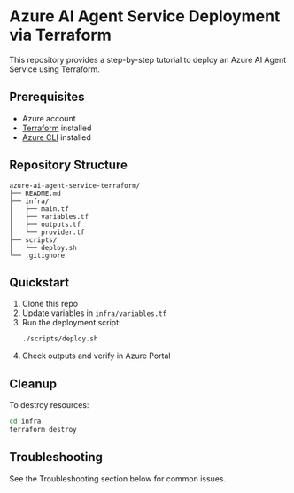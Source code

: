 # Azure AI Agent Service Deployment via Terraform

This repository provides a step-by-step tutorial to deploy an Azure AI Agent Service using Terraform.

## Prerequisites
- Azure account
- [Terraform](https://www.terraform.io/downloads.html) installed
- [Azure CLI](https://docs.microsoft.com/en-us/cli/azure/install-azure-cli) installed

## Repository Structure
```
azure-ai-agent-service-terraform/
├── README.md
├── infra/
│   ├── main.tf
│   ├── variables.tf
│   ├── outputs.tf
│   └── provider.tf
├── scripts/
│   └── deploy.sh
└── .gitignore
```

## Quickstart
1. Clone this repo
2. Update variables in `infra/variables.tf`
3. Run the deployment script:
   ```bash
   ./scripts/deploy.sh
   ```
4. Check outputs and verify in Azure Portal

## Cleanup
To destroy resources:
```bash
cd infra
terraform destroy
```

## Troubleshooting
See the Troubleshooting section below for common issues.
